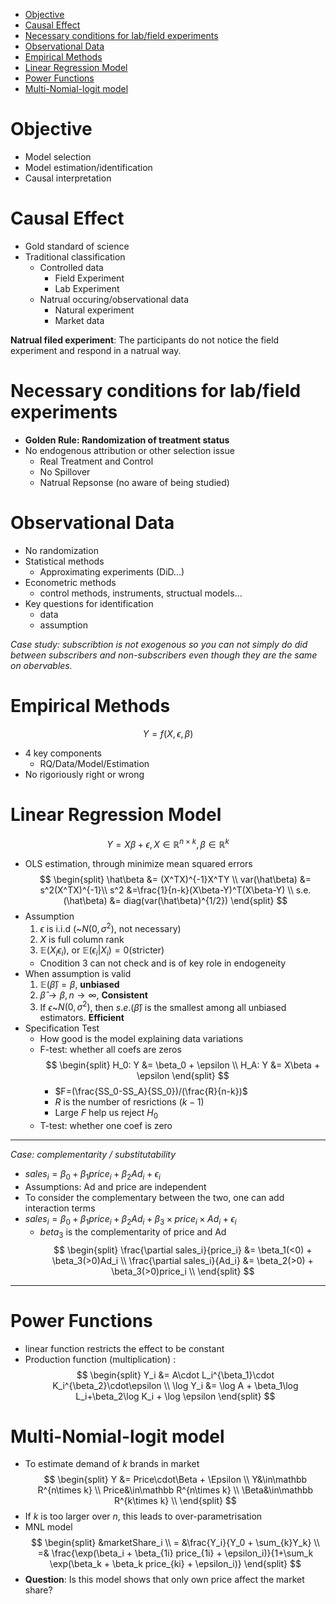 - [Objective](#objective)
- [Causal Effect](#causal-effect)
- [Necessary conditions for lab/field experiments](#necessary-conditions-for-labfield-experiments)
- [Observational Data](#observational-data)
- [Empirical Methods](#empirical-methods)
- [Linear Regression Model](#linear-regression-model)
- [Power Functions](#power-functions)
- [Multi-Nomial-logit model](#multi-nomial-logit-model)

# Objective
- Model selection
- Model estimation/identification
- Causal interpretation

# Causal Effect
- Gold standard of science
- Traditional classification
  - Controlled data
    - Field Experiment
    - Lab Experiment
  - Natrual occuring/observational data
    - Natural experiment
    - Market data

**Natrual filed experiment**: The participants do not notice the field experiment and respond in a natrual way.

# Necessary conditions for lab/field experiments
- **Golden Rule: Randomization of treatment status**
- No endogenous attribution or other selection issue
  - Real Treatment and Control
  - No Spillover
  - Natrual Repsonse (no aware of being studied)

# Observational Data
- No randomization
- Statistical methods
  - Approximating experiments (DiD...)
- Econometric methods
  - control methods, instruments, structual models...
- Key questions for identification
  - data
  - assumption

*Case study: subscribtion is not exogenous so you can not simply do did between subscribers and non-subscribers even though they are the same on obervables.*

# Empirical Methods
$$Y=f(X,\epsilon, \beta)$$
- 4 key components
  - RQ/Data/Model/Estimation
- No rigoriously right or wrong

# Linear Regression Model
$$Y = X\beta + \epsilon, X\in\mathbb{R}^{n\times k}, \beta\in\mathbb{R}^{k} $$
- OLS estimation, through minimize mean squared errors
  $$
  \begin{split}
  \hat\beta &= (X^TX)^{-1}X^TY \\
  var(\hat\beta) &= s^2(X^TX)^{-1}\\
  s^2 &=\frac{1}{n-k}(X\beta-Y)^T(X\beta-Y) \\
  s.e.(\hat\beta) &= diag(var(\hat\beta)^{1/2}) 
  \end{split}
  $$
- Assumption
  1. $\epsilon$ is i.i.d (~$N(0, \sigma^2)$, not necessary)
  2. $X$ is full column rank
  3. $\mathbb E(X_i\epsilon_i)$, or $\mathbb E(\epsilon_i|X_i) = 0$(stricter)
  - Cnodition 3 can not check and is of key role in endogeneity
- When assumption is valid
  1. $\mathbb E(\hat\beta) = \beta$, **unbiased**
  2. $\hat\beta \rightarrow \beta, n\rightarrow\infty$, **Consistent**
  3. If $\epsilon$~$N(0, \sigma^2)$, then $s.e.(\hat\beta)$ is the smallest among all unbiased estimators. **Efficient** 
- Specification Test
  - How good is the model explaining data variations
  - F-test: whether all coefs are zeros
    $$
    \begin{split}
        H_0: Y &= \beta_0 + \epsilon \\
        H_A: Y &= X\beta + \epsilon
    \end{split}
    $$
    - $F=(\frac{SS_0-SS_A}{SS_0})/(\frac{R}{n-k})$
    - $R$ is the number of resrictions $(k-1)$
    - Large $F$ help us reject $H_0$
  - T-test: whether one coef is zero

----
*Case: complementarity / substitutability*
- $sales_i = \beta_0 + \beta_1price_i + \beta_2Ad_i + \epsilon_i$
- Assumptions: Ad and price are independent
- To consider the complementary between the two, one can add interaction terms
- $sales_i = \beta_0 + \beta_1price_i + \beta_2Ad_i + \beta_3\times price_i\times Ad_i + \epsilon_i$
  - $beta_3$ is the complementarity of price and Ad
    $$
    \begin{split}
        \frac{\partial sales_i}{price_i} &= \beta_1(<0) + \beta_3(>0)Ad_i \\
        \frac{\partial sales_i}{Ad_i} &= \beta_2(>0) + \beta_3(>0)price_i \\
    \end{split}  
    $$
----

# Power Functions
- linear function restricts the effect to be constant 
- Production function (multiplication)
:
    $$
    \begin{split}
    Y_i &= A\cdot L_i^{\beta_1}\cdot K_i^{\beta_2}\cdot\epsilon \\
    \log Y_i &= \log A + \beta_1\log L_i+\beta_2\log K_i + \log \epsilon    
    \end{split}
    $$

# Multi-Nomial-logit model
- To estimate demand of $k$ brands in market
$$
\begin{split}
    Y &= Price\cdot\Beta + \Epsilon \\
    Y&\in\mathbb R^{n\times k} \\
    Price&\in\mathbb R^{n\times k} \\
    \Beta&\in\mathbb R^{k\times k} \\
\end{split}
$$
- If $k$ is too larger over $n$, this leads to over-parametrisation
- MNL model
  $$
  \begin{split}
    &marketShare_i \\
    = &\frac{Y_i}{Y_0 + \sum_{k}Y_k} \\
    =& \frac{\exp(\beta_i + \beta_{1i} price_{1i} + \epsilon_i)}{1+\sum_k \exp(\beta_k + \beta_k price_{ki} + \epsilon_i)}
  \end{split}
  $$
- **Question**: Is this model shows that only own price affect the market share?



